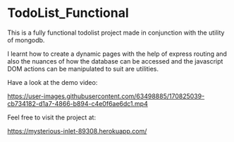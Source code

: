 # TodoList_Functional
This is a fully functional todolist project made in conjunction with the utility of mongodb.

I learnt how to create a dynamic pages with the help of express routing and also the nuances of how the
database can be accessed and the javascript DOM actions can be manipulated to suit are utilities.

Have a look at the demo video:




https://user-images.githubusercontent.com/63498885/170825039-cb734182-d1a7-4866-b894-c4e0f6ae6dc1.mp4

Feel free to visit the project at:

https://mysterious-inlet-89308.herokuapp.com/


